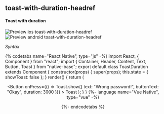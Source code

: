 ## toast-with-duration-headref
#### Toast with duration

![Preview ios toast-with-duration-headref](https://github.com/GeekyAnts/NativeBase-KitchenSink/raw/v2.6.1/screenshots/ios/toast-duration.gif)
![Preview android toast-with-duration-headref](https://github.com/GeekyAnts/NativeBase-KitchenSink/raw/v2.6.1/screenshots/android/toast-duration.gif)

*Syntax* 

{% codetabs name="React Native", type="js" -%}
import React, { Component } from "react";
import { Container, Header, Content, Text, Button, Toast } from "native-base";
export default class ToastDuration extends Component {
  constructor(props) {
    super(props);
    this.state = {
      showToast: false
    };
  }
  render() {
    return (
      <Container>
        <Header />
        <Content padder>
          <Button
            onPress={() =>
              Toast.show({
                text: "Wrong password!",
                buttonText: "Okay",
                duration: 3000
              })}
          >
            <Text>Toast</Text>
          </Button>
        </Content>
      </Container>
    );
  }
}
{%- language name="Vue Native", type="vue" -%}
<template>
  <nb-container>
    <nb-header />
    <nb-content padder>
      <nb-button :onPress="handleBtnPress">
        <nb-text>Toast</nb-text>
      </nb-button>
    </nb-content>
  </nb-container>
</template>
<script>
import React from "react";
import { Toast } from "native-base";
export default {
  methods: {
    handleBtnPress: function() {
      Toast.show({
        text: "Wrong password!",
        buttonText: "Okay",
        duration: 3000
      });
    }
  }
};
</script>
{%- endcodetabs %}
<br />
